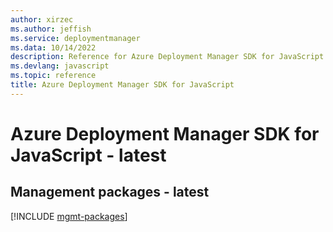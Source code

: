```yaml
---
author: xirzec
ms.author: jeffish
ms.service: deploymentmanager
ms.data: 10/14/2022
description: Reference for Azure Deployment Manager SDK for JavaScript
ms.devlang: javascript
ms.topic: reference
title: Azure Deployment Manager SDK for JavaScript
---
```

# Azure Deployment Manager SDK for JavaScript - latest

## Management packages - latest
[!INCLUDE [mgmt-packages](deployment-manager-mgmt-index.md)]